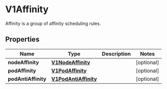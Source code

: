 

# V1Affinity

Affinity is a group of affinity scheduling rules.

## Properties

| Name | Type | Description | Notes |
|------------ | ------------- | ------------- | -------------|
|**nodeAffinity** | [**V1NodeAffinity**](V1NodeAffinity.md) |  |  [optional] |
|**podAffinity** | [**V1PodAffinity**](V1PodAffinity.md) |  |  [optional] |
|**podAntiAffinity** | [**V1PodAntiAffinity**](V1PodAntiAffinity.md) |  |  [optional] |



